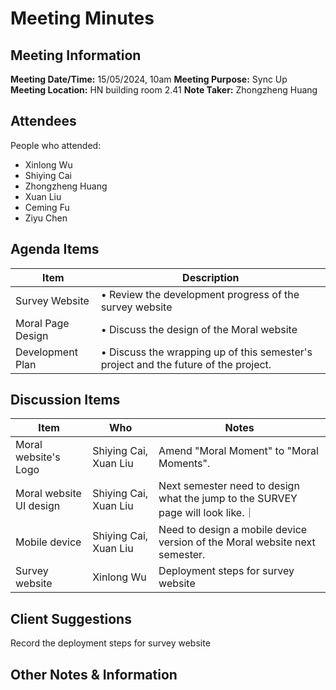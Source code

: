 # Meeting Minutes
## Meeting Information
**Meeting Date/Time:** 15/05/2024, 10am 
**Meeting Purpose:** Sync Up  
**Meeting Location:** HN building room 2.41
**Note Taker:** Zhongzheng Huang

## Attendees
People who attended:
- Xinlong Wu
- Shiying Cai
- Zhongzheng Huang
- Xuan Liu
- Ceming Fu
- Ziyu Chen

## Agenda Items

Item | Description
---- | ----
Survey Website | • Review the development progress of the survey website 
Moral Page Design | • Discuss the design of the Moral website
Development Plan | •  Discuss the wrapping up of this semester's project and the future of the project.

## Discussion Items

| Item                        | Who                 | Notes                                                        |
| --------------------------- | ------------------- | ------------------------------------------------------------ |
| Moral website's Logo     | Shiying Cai, Xuan Liu | Amend "Moral Moment" to "Moral Moments".|
| Moral website UI design | Shiying Cai, Xuan Liu | Next semester need to design what the jump to the SURVEY page will look like.｜
| Mobile device | Shiying Cai, Xuan Liu | Need to design a mobile device version of the Moral website next semester. |
| Survey website | Xinlong Wu | Deployment steps for survey website |

## Client Suggestions
Record the deployment steps for survey website

## Other Notes & Information

